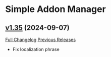 # Simple Addon Manager

## [v1.35](https://github.com/Eliote/SimpleAddonManager/tree/v1.35) (2024-09-07)
[Full Changelog](https://github.com/Eliote/SimpleAddonManager/compare/v1.34...v1.35) [Previous Releases](https://github.com/Eliote/SimpleAddonManager/releases)

- Fix localization phrase  
